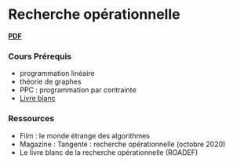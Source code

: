 # Recherche opérationnelle

[**PDF**](cour-0-intro.pdf)

### Cours Prérequis

- programmation linéaire
- théorie de graphes
- PPC : programmation par contrainte
- [Livre blanc](https://www.yumpu.com/fr/document/read/62671934/le-livre-blanc-de-la-roadef-version-2019)

### Ressources

- Film : le monde étrange des algorithmes
- Magazine : Tangente : recherche opérationnelle (octobre 2020)
- Le livre blanc de la recherche opérationnelle (ROADEF)
